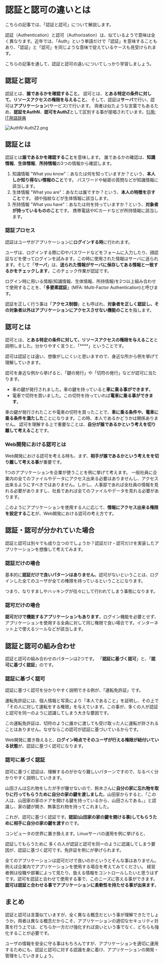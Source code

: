 # 認証と認可の違いとは

こちらの記事では、「認証と認可」について解説します。

認証（Authentication）と認可（Authorization）は、似ているようで意味は全く異なります。近年では、「Auth」という単語だけで「認証」を意味することもあり、「認証」と「認可」を同じような意味で捉えているケースも見受けられます。

こちらの記事を通して、認証と認可の違いについてしっかり学習しましょう。

## 認証と認可

認証とは、**誰であるかを確認すること**。
認可とは、**とある特定の条件に対して、リソースアクセスの権限を与えること**。
そして、認証は**サーバ**で行い、認可は**アプリケーション**(サービス)で行います。
両者は似たような言葉でもあるため、**認証をAuthN**、**認可をAuthZ**として区別する事が提唱されています。[引用: IT用語辞典](https://e-words.jp/w/%E8%AA%8D%E5%8F%AF.html#:~:text=%E8%8B%B1%E8%AA%9E%E3%81%A7%E3%82%82%20%E2%80%9Cauthentication%E2%80%9D%20%E3%81%A8%20%E2%80%9Cauthorization%E2%80%9D%20%E3%81%AF%E6%97%A5%E5%B8%B8%E8%AA%9E%E5%BD%99%E3%81%A8%E3%81%97%E3%81%A6%E3%81%AF%E6%84%8F%E5%91%B3%E3%82%82%E7%B6%B4%E3%82%8A%E3%82%82%E4%BC%BC%E3%81%A6%E3%81%8A%E3%82%8A%E3%80%81%E6%97%A5%E6%9C%AC%E8%AA%9E%E3%81%AE%E5%A0%B4%E5%90%88%E3%81%A8%E4%BA%8B%E6%83%85%E3%81%AF%E8%BF%91%E3%81%84%E3%80%82%E3%81%95%E3%82%89%E3%81%AB%E3%80%81%E6%96%B9%E5%BC%8F%E5%90%8D%E3%82%84%E8%A3%BD%E5%93%81%E5%90%8D%E3%81%AB%E4%BD%BF%E7%94%A8%E3%81%99%E3%82%8B%E9%9A%9B%E3%81%AA%E3%81%A9%E3%81%AB%E3%80%81%E3%81%A9%E3%81%A1%E3%82%89%E3%82%82%20%E2%80%9Cauth%E2%80%9D%20%E3%81%A8%E7%95%A5%E3%81%95%E3%82%8C%E3%82%8B%E3%81%93%E3%81%A8%E3%81%8C%E3%81%82%E3%82%8B%E3%81%9F%E3%82%81%E3%80%81%E4%BD%99%E8%A8%88%E3%81%AB%E6%B7%B7%E5%90%8C%E3%81%97%E3%82%84%E3%81%99%E3%81%84%E3%81%A8%E3%81%84%E3%81%86%E4%BA%8B%E6%83%85%E3%81%8C%E3%81%82%E3%82%8A%E3%80%81%E8%BF%91%E5%B9%B4%E3%81%A7%E3%81%AF%E8%AA%8D%E8%A8%BC%E3%82%92%20%E2%80%9Cauthn%E2%80%9D%20%E3%80%81%E8%AA%8D%E5%8F%AF%E3%82%92%20%E2%80%9Cauthz%E2%80%9D%20%E3%81%A8%E3%81%97%E3%81%A6%E5%88%A5%E3%81%AE%E7%95%A5%E5%8F%B7%E3%82%92%E7%94%A8%E3%81%84%E3%82%8B%E3%81%93%E3%81%A8%E3%81%8C%E6%8F%90%E5%94%B1%E3%81%95%E3%82%8C%E3%81%A6%E3%81%84%E3%82%8B%E3%80%82)

![AuthN-AuthZ2.png](https://s3-us-west-2.amazonaws.com/secure.notion-static.com/7a659b82-d622-4a5f-be21-626b5cdcd319/AuthN-AuthZ2.png)

## 認証とは

認証とは**誰であるかを確認すること**を意味します。
誰であるかの確認は、**知識情報**、**生体情報**、**所持情報**の3つの情報から確認します。

1. 知識情報
"What you know"：あなたは何を知っていますか？という、**本人しか知り得ない情報のこと**です。
パスワードや秘密の質問などが知識情報に該当します。
2. 生体情報
"What you are"：あなたは誰ですか？という、**本人の特徴を示すこと**です。
顔や指紋などが生体情報に該当します。
3. 所持情報
"What you have"：あなたは何を持っていますか？という、**対象者が持っているもののこと**です。
携帯電話やICカードなどが所持情報に該当します。

### 認証プロセス

認証はユーザがアプリケーションに**ログインする時**に行われます。

ユーザは、ログインする際にIDやパスワードなどをフォームに入力したり、顔認証などを使ってログインを試みます。この時に使用された情報はサーバに送られます。そして「**サーバ**」は、**送られた情報がサーバに保存してある情報と一致するかをチェックします**。このチェック作業が認証です。

ログイン時に用いる情報(知識情報、生体情報、所持情報)を2つ以上組み合わせて使用することを、「**多要素認証**」(MFA: Multi-Factor Authentication)と呼びます。

認証を正しく行う事は「**アクセス制御**」とも呼ばれ、**対象者を正しく認証し、その対象者以外はアプリケーションにアクセスさせない機能のこと**を指します。

## 認可とは

認可とは、**とある特定の条件に対して、リソースアクセスの権限を与えること**と説明しました。分かりやすく言うと、「****」ということです。

認可は認証とは違い、想像がしにくいと思いますので、身近な所から例を挙げて理解していきます。

認可を身近な例から挙げると、「鍵の発行」や「切符の発行」などが認可に当たります。

* 車の鍵が発行されました。車の鍵を持っていると**車に乗る事ができます**。
* 電車で切符を買いました。この切符を持っていれば**電車に乗る事ができます**。

車の鍵が発行されたことや電車の切符を買ったことで、**車に乗る条件や、電車に乗る条件を満たした**ことになります。この時、本人であるかどうかは関係ありません。
認可を理解する上で重要なことは、**自分が誰であるかという考えを切り離して考えること**です。

### Web開発における認可とは

Web開発における認可を考える時も、まず、**相手が誰であるかという考えをを切り離して考える事**が重要です。

1つのアプリケーションを企業が使うことを例に挙げて考えます。
一般社員に企業内の全てのファイルやデータにアクセス出来る必要はありませんし、アクセス出来るようにすべきではありません。しかし、人事部であれば全社員の情報を見れる必要がありますし、社長であれば全てのファイルやデータを見れる必要があります。

このようにアプリケーションを使用する人に応じて、**情報にアクセス出来る権限を設定すること**が、Web開発における認可の考え方です。

## 認証・認可が分かれていた場合

認証と認可は別々でも成り立つのでしょうか？認証だけ・認可だけを実装したアプリケーションを想像して考えてみます。

### 認証だけの場合

基本的に**認証だけで良いパターンはありません**。認可がないということは、ログインした全てのユーザが全ての権限を持っているということになります。

つまり、なりすましやハッキングが往々にして行われてしまう事態になります。

### 認可だけの場合

**認可だけで機能するアプリケーションもあります**。ログイン機能を必要とせず、アプリケーションを使用する全員に対して同じ権限で良い場合です。インターネット上で使えるツールなどが該当します。

## 認証と認可の組み合わせ

認証と認可の組み合わせのパターンは2つです。
「**認証に基づく認可**」と、「**認可に基づく認証**」のです。

### 認証に基づく認可

認証に基づく認可を分かりやすく説明できる例が、「運転免許証」です。

運転免許証には、個人情報と写真により「本人であること」を証明し、その上で「その人に対して運転をする権限」を与えています。この事が、多くの人が認証と認可を同一のように認識してしまう大きな要因です。

この運転免許証は、切符のように誰かに渡しても受け取った人に運転が許されることはありません。なぜならこの認可が認証に基づいているからです。

Web開発に置き換えると、**ログイン時点でそのユーザが行える権限が紐付いている状態**が、認証に基づく認可になります。

### 認可に基づく認証

認可に基づく認証は、理解するのがかなり難しいパターンですので、なるべく分かりやすく説明していきます。

山田さんは忘れ物をしたが手が離せないので、鈴木さんに**自分の家に忘れ物を取りに行ってもらうために自分の家の鍵を渡しました**。山田家からすると、「この人は、山田家の家のドアを開ける鍵を持っているから、山田さんである。」と認識し、家の鍵が開き、無事忘れ物を持ってこれました。

これが、認可に基づく認証です。**認証(山田家の家の鍵を開ける事)してもらうために相手に自分の家の鍵を渡す**のです。

コンピュータの世界に置き換えます。Linuxサーバの運用を例に挙げると、

認証してもらうために
多くの人が認証と認可を同一のように認識してしまう要因が、認証に基づく認可です。免許証を例にが挙げられます。

全てのアプリケーションは認可だけで良いのかというとそんな事はありません。例えば企業内でアプリケーションを使用する場合を考えてみてください。
経営者側は役職や部署によって見たり、扱える情報をコントロールしたいと思うはずです。認可を認証と合わせて使用する事で、このニーズに答える事ができます。
**認可は認証と合わせる事でアプリケーションに柔軟性を持たせる事が出来ます**。

## まとめ

認証と認可は言葉似ていますが、全く異なる概念だという事が理解できたでしょうか。両者は異なる概念だからこそ、アプリケーションの適切なセキュリティ対策を行う上では、どちらか一方だけ強化すれば良いという事でなく、どちらも強化することが必要です。

ユーザの情報を安全に守る事はもちろんですが、アプリケーションを適切に運用するためにも、認証と認可に対する認識を身に着け、アプリケーションの開発・管理をしていきましょう。
